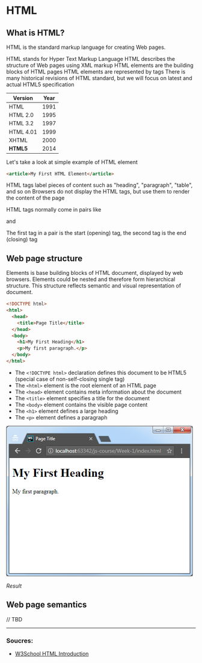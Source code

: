 # HTML

## What is HTML?
HTML is the standard markup language for creating Web pages.

HTML stands for Hyper Text Markup Language
HTML describes the structure of Web pages using XML markup
HTML elements are the building blocks of HTML pages
HTML elements are represented by tags
There is many historical revisions of HTML standard, but we will focus on latest and actual HTML5 specification

Version	 | Year
---------|-----
HTML     | 1991
HTML 2.0 | 1995
HTML 3.2 | 1997
HTML 4.01| 1999
XHTML    | 2000
**HTML5**| 2014

Let's take a look at simple example of HTML element

```html
<article>My First HTML Element</article>
```
HTML tags label pieces of content such as "heading", "paragraph", "table", and so on
Browsers do not display the HTML tags, but use them to render the content of the page

HTML tags normally come in pairs like <p> and </p>
The first tag in a pair is the start (opening) tag, the second tag is the end (closing) tag

## Web page structure

Elements is base building blocks of HTML document, displayed by web browsers.
Elements could be nested and therefore form hierarchical structure. This structure reflects semantic and visual representation of document.

```html
<!DOCTYPE html>
<html>
  <head>
    <title>Page Title</title>
  </head>
  <body>
    <h1>My First Heading</h1>
    <p>My first paragraph.</p>
  </body>
</html>
```

* The `<!DOCTYPE html>` declaration defines this document to be HTML5 (special case of non-self-closing single tag)
* The `<html>` element is the root element of an HTML page
* The `<head>` element contains meta information about the document
* The `<title>` element specifies a title for the document
* The `<body>` element contains the visible page content
* The `<h1>` element defines a large heading
* The `<p>` element defines a paragraph

![Screenshot of browser with rendered HTML](/Week-1/webpage.png)

*Result*


## Web page semantics

// TBD








-------
### Soucres:
* [W3School HTML Introduction](https://www.w3schools.com/htmL/html_intro.asp)
